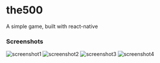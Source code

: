 # the500
A simple game, built with react-native


### Screenshots

![screenshot1](https://lh3.googleusercontent.com/HA7fLsGCaXfRHI1xlv5eFYiLSeq8tSHEAvZkUTvAnM7lnQoADYjTHhCoemGHplMxo1Mb=w720-h310-rw) ![screenshot2](https://lh3.googleusercontent.com/5XwcAOoNHJeisC0bN-bjkRUNkpwyYPUhmwow6y5iIcKwRopC1cY6_QHWjLDQvBgEZA=w720-h310-rw) ![screenshot3](https://lh3.googleusercontent.com/7Fmt36aGCovvSR4-JiacxPOmrz4jJGeE-Zl0jdie0Jh0xYvXyzEHEZ_Cf1enBsax3S8=w720-h310-rw) ![screenshot4](https://lh3.googleusercontent.com/_6zLor3j5Sgo671xKErAPSsO6T9Q3_7jLMUrEZ8kODUAzT9UUI9FTyzaknVZ6G9xlCA=w720-h310-rw)
